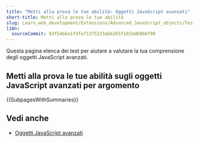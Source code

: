 ```yaml
---
title: "Metti alla prova le tue abilità: Oggetti JavaScript avanzati"
short-title: Metti alla prova le tue abilità
slug: Learn_web_development/Extensions/Advanced_JavaScript_objects/Test_your_skills
l10n:
  sourceCommit: 93f54b6e1fdfef1375233abb265f101bd6866f99
---
```


Questa pagina elenca dei test per aiutare a valutare la tua comprensione degli oggetti JavaScript avanzati.

## Metti alla prova le tue abilità sugli oggetti JavaScript avanzati per argomento

{{SubpagesWithSummaries}}

## Vedi anche

- [Oggetti JavaScript avanzati](/it/docs/Learn_web_development/Extensions/Advanced_JavaScript_objects)
